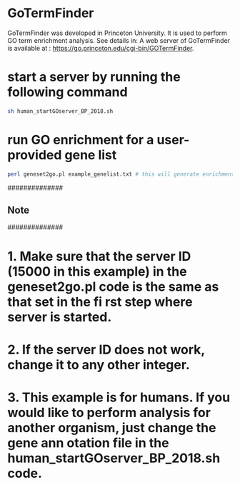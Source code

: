# GoTermFinder
GoTermFinder was developed in Princeton University. It is used to perform GO term enrichment analysis. See details in: 
A web server of GoTermFinder is available at : https://go.princeton.edu/cgi-bin/GOTermFinder.

# start a server by running the following command
```bash
sh human_startGOserver_BP_2018.sh
```
# run GO enrichment for a user-provided gene list
```bash
perl geneset2go.pl example_genelist.txt # this will generate enrichment results with file name suffix being _goea.tab    le.
``` 
##############
## Note  #####
##############
# 1. Make sure that the server ID (15000 in this example) in the geneset2go.pl code is the same as that set in the fi    rst step where server is started.
# 2. If the server ID does not work, change it to any other integer.
# 3. This example is for humans. If you would like to perform analysis for another organism, just change the gene ann    otation file in the human_startGOserver_BP_2018.sh code.
